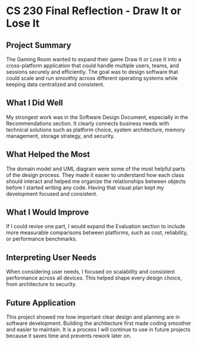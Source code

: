 # CS 230 Final Reflection - Draw It or Lose It

## Project Summary
The Gaming Room wanted to expand their game Draw It or Lose It into a cross-platform application that could handle multiple users, teams, and sessions securely and efficiently. The goal was to design software that could scale and run smoothly across different operating systems while keeping data centralized and consistent.

## What I Did Well
My strongest work was in the Software Design Document, especially in the Recommendations section. It clearly connects business needs with technical solutions such as platform choice, system architecture, memory management, storage strategy, and security.

## What Helped the Most
The domain model and UML diagram were some of the most helpful parts of the design process. They made it easier to understand how each class should interact and helped me organize the relationships between objects before I started writing any code. Having that visual plan kept my development focused and consistent.

## What I Would Improve
If I could revise one part, I would expand the Evaluation section to include more measurable comparisons between platforms, such as cost, reliability, or performance benchmarks.

## Interpreting User Needs
When considering user needs, I focused on scalability and consistent performance across all devices. This helped shape every design choice, from architecture to security.

## Future Application
This project showed me how important clear design and planning are in software development. Building the architecture first made coding smoother and easier to maintain. It is a process I will continue to use in future projects because it saves time and prevents rework later on.
